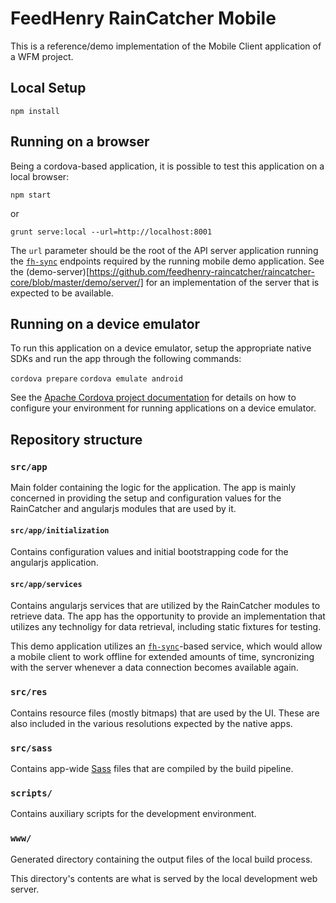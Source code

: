 # FeedHenry RainCatcher Mobile

This is a reference/demo implementation of the Mobile Client application of a WFM project.

## Local Setup

`npm install`

## Running on a browser

Being a cordova-based application, it is possible to test this application on a local browser:

`npm start`

or

`grunt serve:local --url=http://localhost:8001`

The `url` parameter should be the root of the API server application running the [`fh-sync`](https://github.com/feedhenry/fh-sync) endpoints required by the running mobile demo application. See the (demo-server)[https://github.com/feedhenry-raincatcher/raincatcher-core/blob/master/demo/server/] for an implementation of the server that is expected to be available.

## Running on a device emulator

To run this application on a device emulator, setup the appropriate native SDKs and run the app through the following commands:

`cordova prepare`
`cordova emulate android`

See the [Apache Cordova project documentation](https://cordova.apache.org/docs/) for details on how to configure your environment for running applications on a device emulator.

## Repository structure

### `src/app`
Main folder containing the logic for the application. The app is mainly concerned in providing the setup and configuration values for the RainCatcher and angularjs modules that are used by it.

#### `src/app/initialization`
Contains configuration values and initial bootstrapping code for the angularjs application.

#### `src/app/services`
Contains angularjs services that are utilized by the RainCatcher modules to retrieve data. The app has the opportunity to provide an implementation that utilizes any technoligy for data retrieval, including static fixtures for testing.

This demo application utilizes an [`fh-sync`](https://github.com/feedhenry/fh-sync)-based service, which would allow a mobile client to work offline for extended amounts of time, syncronizing with the server whenever a data connection becomes available again.

### `src/res`
Contains resource files (mostly bitmaps) that are used by the UI. These are also included in the various resolutions expected by the native apps.

### `src/sass`
Contains app-wide [Sass](http://sass-lang.com/) files that are compiled by the build pipeline.

### `scripts/`
Contains auxiliary scripts for the development environment.

### `www/`
Generated directory containing the output files of the local build process.

This directory's contents are what is served by the local development web server.
